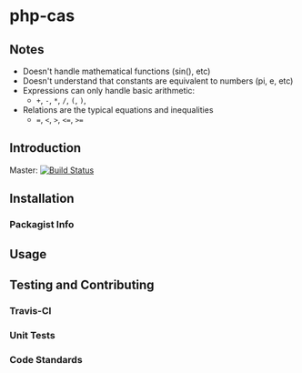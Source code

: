 # php-cas
## Notes
- Doesn't handle mathematical functions (sin(), etc)
- Doesn't understand that constants are equivalent to numbers (pi, e, etc)
- Expressions can only handle basic arithmetic:
    - `+`, `-`, `*`, `/`, `(`, `)`,
- Relations are the typical equations and inequalities
    - `=`, `<`, `>`, `<=`, `>=`

## Introduction
Master: [![Build Status](https://travis-ci.org/triplepoint/php-cas.png?branch=master)](https://travis-ci.org/triplepoint/php-cas)

## Installation
### Packagist Info
## Usage
## Testing and Contributing
### Travis-CI
### Unit Tests
### Code Standards
